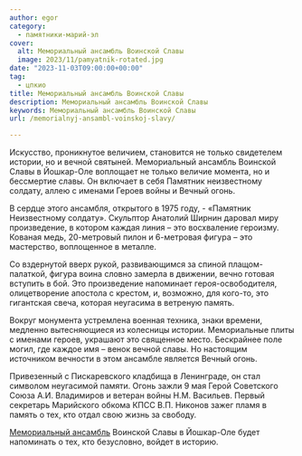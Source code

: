 ```yaml
---
author: egor
category:
  - памятники-марий-эл
cover:
  alt: Мемориальный ансамбль Воинской Славы
  image: 2023/11/pamyatnik-rotated.jpg
date: "2023-11-03T09:00:00+00:00"
tag:
  - цпкио
title: Мемориальный ансамбль Воинской Славы
description: Мемориальный ансамбль Воинской Славы
keywords: Мемориальный ансамбль Воинской Славы
url: /memorialnyj-ansambl-voinskoj-slavy/

---
```

Искусство, проникнутое величием, становится не только свидетелем истории, но и вечной святыней. Мемориальный ансамбль Воинской Славы в Йошкар-Оле воплощает не только величие момента, но и бессмертие славы. Он включает в себя Памятник неизвестному солдату, аллею с именами Героев войны и Вечный огонь.

В сердце этого ансамбля, открытого в 1975 году, - «Памятник Неизвестному солдату». Скульптор Анатолий Ширнин даровал миру произведение, в котором каждая линия – это восхваление героизму. Кованая медь, 20-метровый пилон и 6-метровая фигура – это мастерство, воплощенное в металле.

Со вздернутой вверх рукой, развивающимся за спиной плащом-палаткой, фигура воина словно замерла в движении, вечно готовая вступить в бой. Это произведение напоминает героя-освободителя, олицетворение апостола с крестом, и, возможно, для кого-то, это гигантская свеча, которая неугасима в ветреную память.

Вокруг монумента устремлена военная техника, знаки времени, медленно вытесняющиеся из колесницы истории. Мемориальные плиты с именами героев, украшают это священное место. Бескрайнее поле могил, где каждое имя – венок вечной славы. Но настоящим источником вечности в этом ансамбле является Вечный огонь.

Привезенный с Пискаревского кладбища в Ленинграде, он стал символом неугасимой памяти. Огонь зажли 9 мая Герой Советского Союза А.И. Владимиров и ветеран войны Н.М. Васильев. Первый секретарь Марийского обкома КПСС В.П. Никонов зажег пламя в память о тех, кто отдал свою жизнь за свободу.

[Мемориальный ансамбль](/wwi/) Воинской Славы в Йошкар-Оле будет напоминать о тех, кто безусловно, войдет в историю.
